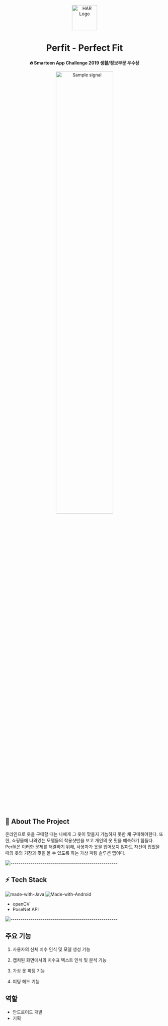 <p align="center"> 
  <img src="https://user-images.githubusercontent.com/47862506/134898367-0118afd4-bfea-4116-ac9d-629095a63472.png" alt="HAR Logo" width="80px" height="80px">
</p>

<h1 align="center"> Perfit - Perfect Fit </h1>

<h4 align="center"> 🔥 Smarteen App Challenge 2019 생활/정보부문 우수상 </h4>

<p align="center"> 
  <img src="https://user-images.githubusercontent.com/47862506/104024613-bb43db80-5206-11eb-9dd3-8823902698e6.gif" alt="Sample signal" width="60%" height="60%">
</p>


## 📖 About The Project

온라인으로 옷을 구매할 때는 나에게 그 옷이 맞을지 가늠하지 못한 채 구매해야한다. 
또한, 쇼핑몰에 나와있는 모델들의 착용샷만을 보고 개인의 옷 핏을 예측하기 힘들다.
Perfit은 이러한 문제를 해결하기 위해, 사용자가 옷을 입어보지 않아도 자신이 입었을 때의 옷의 기장과 핏을 볼 수 있도록 하는 가상 피팅 솔루션 앱이다. 

![-----------------------------------------------------](https://raw.githubusercontent.com/andreasbm/readme/master/assets/lines/rainbow.png)

## ⚡️ Tech Stack

![made-with-Java](https://img.shields.io/badge/Made%20with-Java-orange?style=flat-square&logo=java&logoColor=white)
![Made-with-Android](https://img.shields.io/badge/Made%20with-Android_Studio-brightgreen?style=flat-square&logo=androidstudio&logoColor=white)

- openCV
- PoseNet API

![-----------------------------------------------------](https://raw.githubusercontent.com/andreasbm/readme/master/assets/lines/rainbow.png)

## 주요 기능

1. 사용자의 신체 치수 인식 및 모델 생성 기능

2. 캡처된 화면에서의 치수표 텍스트 인식 및 분석 기능

3. 가상 옷 피팅 기능

4. 피팅 헤드 기능

## 역할

- 안드로이드 개발
- 기획
